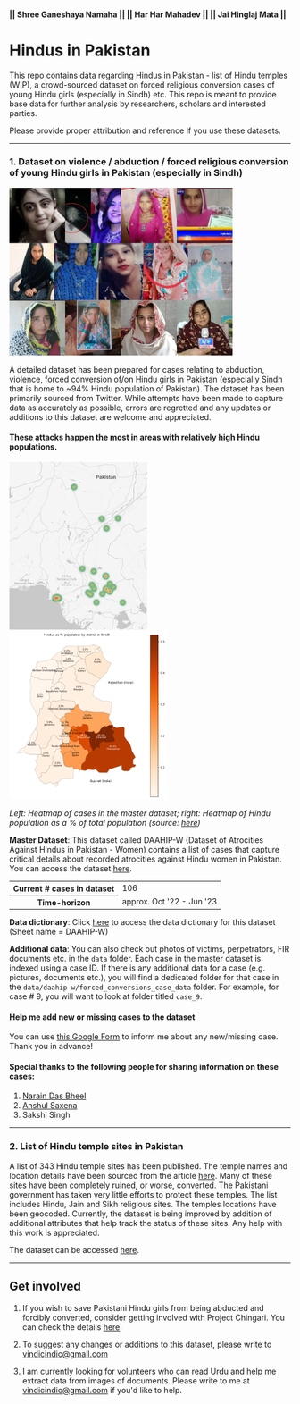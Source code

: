 #### || Shree Ganeshaya Namaha || || Har Har Mahadev || || Jai Hinglaj Mata ||


# Hindus in Pakistan

This repo contains data regarding Hindus in Pakistan - list of Hindu temples (WIP), a crowd-sourced dataset on forced religious conversion cases of young Hindu girls (especially in Sindh) etc. This repo is meant to provide base data for further analysis by researchers, scholars and interested parties.  
  
Please provide proper attribution and reference if you use these datasets.  
  
---  
  
### 1. Dataset on violence / abduction / forced religious conversion of young Hindu girls in Pakistan (especially in Sindh)

<img src="assets/collage.jpg" width="400">

A detailed dataset has been prepared for cases relating to abduction, violence, forced conversion of/on Hindu girls in 
Pakistan (especially Sindh that is home to ~94% Hindu population of Pakistan). The dataset has been primarily sourced 
from Twitter. While attempts have been made to capture data as accurately as possible, errors are regretted and any 
updates or additions to this dataset are welcome and appreciated.

#### These attacks happen the most in areas with relatively high Hindu populations.

<img src="assets/heatmap.png" height="300"/>  <img src="assets/sindh_hindu_population_per_by_district.png" height="300"/>  

<i>Left: Heatmap of cases in the master dataset; right: Heatmap of Hindu population as a % of total population 
(source: <a href="https://github.com/vindicindic/pakistan_minorities">here</a>)</i> 

**Master Dataset**: This dataset called DAAHIP-W (Dataset of Atrocities Against Hindus in Pakistan - Women) contains 
a list of cases that capture critical details about recorded atrocities against Hindu women in Pakistan. You can access 
the dataset [here](data/daahip-w/20230131_list_violence_abductions_forced_conversions_hindu_women_in_pakistan.xlsx).

<table>
    <tr>
        <th>Current # cases in dataset</th>
        <td>106</td>
    </tr>
    <tr>
        <th>Time-horizon</th>
        <td>approx. Oct '22 - Jun '23</td>
    </tr>
</table>

**Data dictionary**: Click <a href="data/data_dictionary.xlsx">here</a> to access the data dictionary for this dataset 
(Sheet name = DAAHIP-W)  

**Additional data**: You can also check out photos of victims, perpetrators, FIR documents etc. in the `data` folder. 
Each case in the master dataset is indexed using a case ID. If there is any additional data for a case (e.g. pictures, 
documents etc.), you will find a dedicated folder for that case in the `data/daahip-w/forced_conversions_case_data` 
folder. For example, for case # 9, you will want to look at folder titled `case_9`.


#### Help me add new or missing cases to the dataset
You can use <a href="https://docs.google.com/forms/d/e/1FAIpQLSfKJotL3I1i5zj-RV45OP-dm-J0CIopWCDQGisoZSkmKt4h7A/viewform">this Google Form</a> to inform me about any new/missing case. Thank you in advance!

#### Special thanks to the following people for sharing information on these cases:
1. [Narain Das Bheel](https://twitter.com/NarainDasBheel8)
2. [Anshul Saxena](https://twitter.com/AskAnshul)
3. Sakshi Singh


---  
### 2. List of Hindu temple sites in Pakistan
A list of 343 Hindu temple sites has been published. The temple names and location details have been sourced from the 
article [here](https://en.wikipedia.org/wiki/List_of_Hindu_temples_in_Pakistan). Many of these sites have been 
completely ruined, or worse, converted. The Pakistani government has taken very little efforts to protect these temples.
The list includes Hindu, Jain and Sikh religious sites. The temples locations have been geocoded. Currently, the dataset
is being improved by addition of additional attributes that help track the status of these sites. Any help with this 
work  is appreciated. 

The dataset can be accessed [here](data/list_hindu_temples_in_pak/20230408_list_hindu_temples_pakistan.xlsx).

----  
## Get involved

1. If you wish to save Pakistani Hindu girls from being abducted and forcibly converted, consider getting involved with Project Chingari. You can check the details [here](https://hindupact.org/category/chingari-project/).

2. To suggest any changes or additions to this dataset, please write to vindicindic@gmail.com

3. I am currently looking for volunteers who can read Urdu and help me extract data from images of documents. Please write to me at vindicindic@gmail.com if you'd like to help. 

